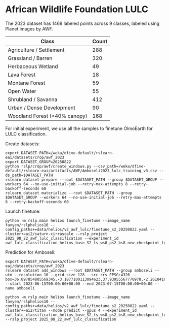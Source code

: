# African Wildlife Foundation LULC

The 2023 dataset has 1469 labeled points across 9 classes, labeled using Planet images by AWF.

| Class                          | Count |
|--------------------------------|-------|
| Agriculture / Settlement       | 288   |
| Grassland / Barren             | 320   |
| Herbaceous Wetland             | 49    |
| Lava Forest                    | 18    |
| Montane Forest                 | 59    |
| Open Water                     | 55    |
| Shrubland / Savanna            | 412   |
| Urban / Dense Development      | 90    |
| Woodland Forest (>40% canopy)  | 168   |


For initial experiment, we use all the samples to finetune OlmoEarth for LULC classification.

Create datasets:
```
export DATASET_PATH=/weka/dfive-default/rslearn-eai/datasets/crop/awf_2023
export DATASET_GROUP=20250822
python rslp/crop/awf/create_windows.py --csv_path=/weka/dfive-default/rslearn-eai/artifacts/AWF/Amboseli2023_lulc_training_v3.csv --ds_path=$DATASET_PATH
rslearn dataset prepare --root $DATASET_PATH --group $DATASET_GROUP --workers 64 --no-use-initial-job --retry-max-attempts 8 --retry-backoff-seconds 60
rslearn dataset materialize --root $DATASET_PATH --group $DATASET_GROUP --workers 64 --no-use-initial-job --retry-max-attempts 8 --retry-backoff-seconds 60
```

Launch finetune:
```
python -m rslp.main helios launch_finetune --image_name favyen/rslphelios10 --config_paths+=data/helios/v2_awf_lulc/finetune_s2_20250822.yaml --cluster+=ai2/saturn-cirrascale --rslp_project 2025_08_22_awf_lulc_classification --experiment_id awf_lulc_classification_helios_base_S2_ts_ws8_ps2_bs8_new_checkpoint_lower_lr
```

Prediction for Amboseli:
```
export DATASET_PATH=/weka/dfive-default/rslearn-eai/datasets/crop/awf_2023
rslearn dataset add_windows --root $DATASET_PATH --group amboseli --utm --resolution 10 --grid_size 128 --src_crs EPSG:4326 --box=36.897854805569345,-3.1877100113094623,37.93955567770978,-2.2610410490685697 --start 2023-06-15T00:00:00+00:00 --end 2023-07-15T00:00:00+00:00 --name amboseli
```

```
python -m rslp.main helios launch_finetune --image_name favyen/rslphelios10 --config_paths+=data/helios/v2_awf_lulc/finetune_s2_20250822.yaml --cluster+=ai2/titan --mode predict --gpus 4 --experiment_id awf_lulc_classification_helios_base_S2_ts_ws8_ps2_bs8_new_checkpoint_lower_lr --rslp_project 2025_08_22_awf_lulc_classification
```
